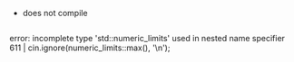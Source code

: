* does not compile
  ```
error: incomplete type 'std::numeric_limits<long long int>' used in nested name specifier
  611 |          cin.ignore(numeric_limits<streamsize>::max(), '\n');
  ```
